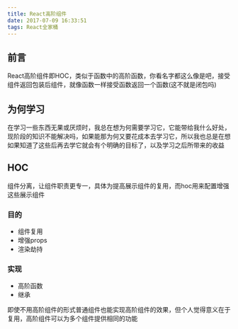 ```yaml
---
title: React高阶组件
date: 2017-07-09 16:33:51
tags: React全家桶
---
```


## 前言
React高阶组件即HOC，类似于函数中的高阶函数，你看名字都这么像是吧，接受组件返回包装后组件，就像函数一样接受函数返回一个函数(这不就是闭包吗)

## 为何学习
在学习一些东西无果或厌烦时，我总在想为何需要学习它，它能带给我什么好处，现阶段的知识不能解决吗，如果能那为何又要花成本去学习它，所以我也总是在想如果知道了这些后再去学它就会有个明确的目标了，以及学习之后所带来的收益

## HOC
组件分离，让组件职责更专一，具体为提高展示组件的复用，而hoc用来配置增强这些展示组件

### 目的
- 组件复用
- 增强props
- 渲染劫持

### 实现
- 高阶函数
- 继承


即使不用高阶组件的形式普通组件也能实现高阶组件的效果，但个人觉得意义在于复用，高阶组件可以为多个组件提供相同的功能

